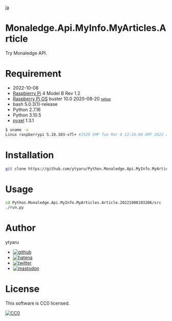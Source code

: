 [ja](./README.ja.md)

# Monaledge.Api.MyInfo.MyArticles.Article

Try Monaledge  API.

<!--

# DEMO

* [demo](https://ytyaru.github.io/Python.Monaledge.Api.MyInfo.MyArticles.Article.20221008103206/)

![img](https://github.com/ytyaru/Python.Monaledge.Api.MyInfo.MyArticles.Article.20221008103206/blob/master/doc/0.png?raw=true)

# Features

* sales point

-->

# Requirement

* <time datetime="2022-10-08T10:31:58+0900">2022-10-08</time>
* [Raspbierry Pi](https://ja.wikipedia.org/wiki/Raspberry_Pi) 4 Model B Rev 1.2
* [Raspberry Pi OS](https://ja.wikipedia.org/wiki/Raspbian) buster 10.0 2020-08-20 <small>[setup](http://ytyaru.hatenablog.com/entry/2020/10/06/111111)</small>
* bash 5.0.3(1)-release
* Python 2.7.16
* Python 3.10.5
* [pyxel][] 1.3.1

[pyxel]:https://github.com/kitao/pyxel

```sh
$ uname -a
Linux raspberrypi 5.10.103-v7l+ #1529 SMP Tue Mar 8 12:24:00 GMT 2022 armv7l GNU/Linux
```

# Installation

```sh
git clone https://github.com/ytyaru/Python.Monaledge.Api.MyInfo.MyArticles.Article.20221008103206
```

# Usage

```sh
cd Python.Monaledge.Api.MyInfo.MyArticles.Article.20221008103206/src
./run.py
```

<!--

# Note

* important point

-->

# Author

ytyaru

* [![github](http://www.google.com/s2/favicons?domain=github.com)](https://github.com/ytyaru "github")
* [![hatena](http://www.google.com/s2/favicons?domain=www.hatena.ne.jp)](http://ytyaru.hatenablog.com/ytyaru "hatena")
* [![twitter](http://www.google.com/s2/favicons?domain=twitter.com)](https://twitter.com/ytyaru1 "twitter")
* [![mastodon](http://www.google.com/s2/favicons?domain=mstdn.jp)](https://mstdn.jp/web/accounts/233143 "mastdon")

# License

This software is CC0 licensed.

[![CC0](http://i.creativecommons.org/p/zero/1.0/88x31.png "CC0")](http://creativecommons.org/publicdomain/zero/1.0/deed.en)

